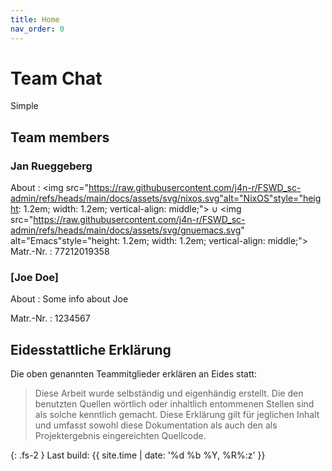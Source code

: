 ```yaml
---
title: Home
nav_order: 0
---
```


# Team Chat

Simple 

## Team members

### Jan Rueggeberg

About
: <img src="https://raw.githubusercontent.com/j4n-r/FSWD_sc-admin/refs/heads/main/docs/assets/svg/nixos.svg"alt="NixOS"style="height: 1.2em; width: 1.2em; vertical-align: middle;"> ∪ <img src="https://raw.githubusercontent.com/j4n-r/FSWD_sc-admin/refs/heads/main/docs/assets/svg/gnuemacs.svg" alt="Emacs"style="height: 1.2em; width: 1.2em; vertical-align: middle;">
Matr.-Nr.
: 77212019358

### [Joe Doe]

About
: Some info about Joe

Matr.-Nr.
: 1234567

## Eidesstattliche Erklärung

Die oben genannten Teammitglieder erklären an Eides statt:

> Diese Arbeit wurde selbständig und eigenhändig erstellt. Die den benutzten Quellen wörtlich oder inhaltlich entommenen Stellen sind als solche kenntlich gemacht. Diese Erklärung gilt für jeglichen Inhalt und umfasst sowohl diese Dokumentation als auch den als Projektergebnis eingereichten Quellcode.

{: .fs-2 }
Last build: {{ site.time | date: '%d %b %Y, %R%:z' }}
